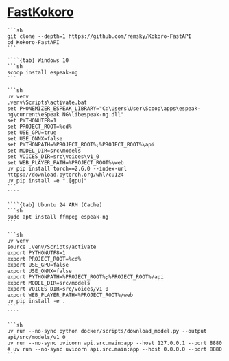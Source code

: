 # [FastKokoro](https://github.com/remsky/Kokoro-FastAPI)

`````{tab} From source [^1]
```sh
git clone --depth=1 https://github.com/remsky/Kokoro-FastAPI
cd Kokoro-FastAPI
```

````{tab} Windows 10
```sh
scoop install espeak-ng
```

```sh
uv venv
.venv\Scripts\activate.bat
set PHONEMIZER_ESPEAK_LIBRARY="C:\Users\User\Scoop\apps\espeak-ng\current\eSpeak NG\libespeak-ng.dll"
set PYTHONUTF8=1
set PROJECT_ROOT=%cd%
set USE_GPU=true
set USE_ONNX=false
set PYTHONPATH=%PROJECT_ROOT%;%PROJECT_ROOT%\api
set MODEL_DIR=src\models
set VOICES_DIR=src\voices\v1_0
set WEB_PLAYER_PATH=%PROJECT_ROOT%\web
uv pip install torch==2.6.0 --index-url https://download.pytorch.org/whl/cu124
uv pip install -e ".[gpu]"
```
````

````{tab} Ubuntu 24 ARM (Cache)
```sh
sudo apt install ffmpeg espeak-ng
```

```sh
uv venv
source .venv/Scripts/activate
export PYTHONUTF8=1
export PROJECT_ROOT=%cd%
export USE_GPU=false
export USE_ONNX=false
export PYTHONPATH=%PROJECT_ROOT%;%PROJECT_ROOT%/api
export MODEL_DIR=src/models
export VOICES_DIR=src/voices/v1_0
export WEB_PLAYER_PATH=%PROJECT_ROOT%/web
uv pip install -e .
```
````

```sh
uv run --no-sync python docker/scripts/download_model.py --output api/src/models/v1_0
uv run --no-sync uvicorn api.src.main:app --host 127.0.0.1 --port 8880
# uv run --no-sync uvicorn api.src.main:app --host 0.0.0.0 --port 8880
```
`````

[^1]: [start-gpu.ps1](https://github.com/remsky/Kokoro-FastAPI/blob/master/start-gpu.ps1)